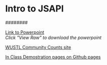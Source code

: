 # Intro to JSAPI
########

[Link to Powerpoint](https://github.com/WUSTL-GIS-Programming-spring-2014/classinfo/blob/master/Classes/Class9/intro_to_JSP_API.pptx)  
*Click "View Raw" to download the powerpoint*  
  
[WUSTL Community Counts site](http://gis.wustl.edu/cc2012-2013/)  
  
[In Class Demostration pages on Github pages](http://wustl-gis-programming-spring-2014.github.io/demos.html)
